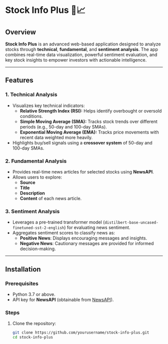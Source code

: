 # Stock Info Plus 📰📈

## Overview
**Stock Info Plus** is an advanced web-based application designed to analyze stocks through **technical**, **fundamental**, and **sentiment analysis**. The app combines real-time data visualization, powerful sentiment evaluation, and key stock insights to empower investors with actionable intelligence.

---

## Features

### 1. **Technical Analysis**
- Visualizes key technical indicators:
  - **Relative Strength Index (RSI):** Helps identify overbought or oversold conditions.
  - **Simple Moving Average (SMA):** Tracks stock trends over different periods (e.g., 50-day and 100-day SMAs).
  - **Exponential Moving Average (EMA):** Tracks price movements with recent data weighted more heavily.
- Highlights buy/sell signals using a **crossover system** of 50-day and 100-day SMAs.

### 2. **Fundamental Analysis**
- Provides real-time news articles for selected stocks using **NewsAPI**.
- Allows users to explore:
  - **Source**
  - **Title**
  - **Description**
  - **Content** of each news article.

### 3. **Sentiment Analysis**
- Leverages a pre-trained transformer model (`distilbert-base-uncased-finetuned-sst-2-english`) for evaluating news sentiment.
- Aggregates sentiment scores to classify news as:
  - **Positive News**: Displays encouraging messages and insights.
  - **Negative News**: Cautionary messages are provided for informed decision-making.

---

## Installation

### Prerequisites
- Python 3.7 or above.
- API key for **NewsAPI** (obtainable from [NewsAPI](https://newsapi.org)).

### Steps
1. Clone the repository:
   ```bash
   git clone https://github.com/yourusername/stock-info-plus.git
   cd stock-info-plus
